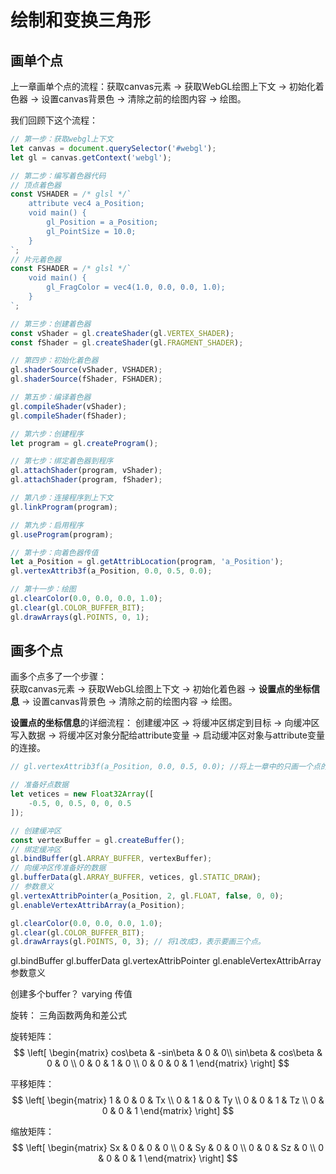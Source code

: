 # 绘制和变换三角形

## 画单个点
上一章画单个点的流程：获取canvas元素 -> 获取WebGL绘图上下文 -> 初始化着色器 -> 设置canvas背景色 -> 清除之前的绘图内容 -> 绘图。


我们回顾下这个流程：
```javascript
// 第一步：获取webgl上下文
let canvas = document.querySelector('#webgl');
let gl = canvas.getContext('webgl');

// 第二步：编写着色器代码
// 顶点着色器
const VSHADER = /* glsl */`
	attribute vec4 a_Position;
	void main() {
		gl_Position = a_Position;
		gl_PointSize = 10.0;
	}
`;
// 片元着色器
const FSHADER = /* glsl */`
	void main() {
		gl_FragColor = vec4(1.0, 0.0, 0.0, 1.0);
	}
`;

// 第三步：创建着色器
const vShader = gl.createShader(gl.VERTEX_SHADER);
const fShader = gl.createShader(gl.FRAGMENT_SHADER);

// 第四步：初始化着色器
gl.shaderSource(vShader, VSHADER);
gl.shaderSource(fShader, FSHADER);

// 第五步：编译着色器
gl.compileShader(vShader);
gl.compileShader(fShader);

// 第六步：创建程序
let program = gl.createProgram();

// 第七步：绑定着色器到程序
gl.attachShader(program, vShader);
gl.attachShader(program, fShader);

// 第八步：连接程序到上下文
gl.linkProgram(program);

// 第九步：启用程序
gl.useProgram(program);

// 第十步：向着色器传值
let a_Position = gl.getAttribLocation(program, 'a_Position');
gl.vertexAttrib3f(a_Position, 0.0, 0.5, 0.0);

// 第十一步：绘图
gl.clearColor(0.0, 0.0, 0.0, 1.0);
gl.clear(gl.COLOR_BUFFER_BIT);
gl.drawArrays(gl.POINTS, 0, 1);
```

## 画多个点
画多个点多了一个步骤：  
获取canvas元素 -> 获取WebGL绘图上下文 -> 初始化着色器 -> **设置点的坐标信息** -> 设置canvas背景色 -> 清除之前的绘图内容 -> 绘图。  

**设置点的坐标信息**的详细流程：
创建缓冲区 -> 将缓冲区绑定到目标 -> 向缓冲区写入数据 -> 将缓冲区对象分配给attribute变量 -> 启动缓冲区对象与attribute变量的连接。

```javascript
// gl.vertexAttrib3f(a_Position, 0.0, 0.5, 0.0); //将上一章中的只画一个点的操作注释

// 准备好点数据
let vetices = new Float32Array([
	-0.5, 0, 0.5, 0, 0, 0.5
]);

// 创建缓冲区
const vertexBuffer = gl.createBuffer();
// 绑定缓冲区
gl.bindBuffer(gl.ARRAY_BUFFER, vertexBuffer);
// 向缓冲区传准备好的数据
gl.bufferData(gl.ARRAY_BUFFER, vetices, gl.STATIC_DRAW);
// 参数意义
gl.vertexAttribPointer(a_Position, 2, gl.FLOAT, false, 0, 0);
gl.enableVertexAttribArray(a_Position);

gl.clearColor(0.0, 0.0, 0.0, 1.0);
gl.clear(gl.COLOR_BUFFER_BIT);
gl.drawArrays(gl.POINTS, 0, 3); // 将1改成3，表示要画三个点。
```

gl.bindBuffer
gl.bufferData
gl.vertexAttribPointer
gl.enableVertexAttribArray
参数意义


创建多个buffer？
varying 传值

旋转：
三角函数两角和差公式

旋转矩阵：
$$
\left[
\begin{matrix}
	cos\beta & -sin\beta & 0 & 0\\
	sin\beta & cos\beta & 0 & 0 \\
	0 & 0 & 1 & 0 \\
  0 & 0 & 0 & 1
\end{matrix}
\right]
$$



平移矩阵：
$$
\left[
\begin{matrix}
	1 & 0 & 0 & Tx \\
	0 & 1 & 0 & Ty \\
	0 & 0 & 1 & Tz \\
  0 & 0 & 0 & 1
\end{matrix}
\right]
$$

缩放矩阵：
$$
\left[
\begin{matrix}
	Sx & 0 & 0 & 0 \\
	0 & Sy & 0 & 0 \\
	0 & 0 & Sz & 0 \\
  0 & 0 & 0 & 1
\end{matrix}
\right]
$$